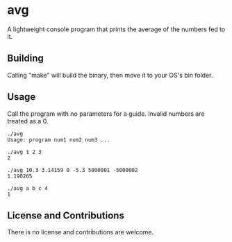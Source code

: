 # avg
A lightweight console program that prints the average of the numbers fed to it.

## Building
Calling "make" will build the binary, then move it to your OS's bin folder.

## Usage
Call the program with no parameters for a guide.
Invalid numbers are treated as a 0.
```
./avg
Usage: program num1 num2 num3 ...

./avg 1 2 3
2

./avg 10.3 3.14159 0 -5.3 5000001 -5000002
1.190265

./avg a b c 4
1
```

## License and Contributions
There is no license and contributions are welcome.
